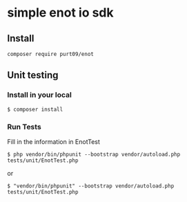 # simple enot io sdk

## Install
    composer require purt09/enot
## Unit testing
### Install in your local
    $ composer install
### Run Tests
Fill in the information in EnotTest

    $ php vendor/bin/phpunit --bootstrap vendor/autoload.php tests/unit/EnotTest.php

or

    $ "vendor/bin/phpunit" --bootstrap vendor/autoload.php tests/unit/EnotTest.php